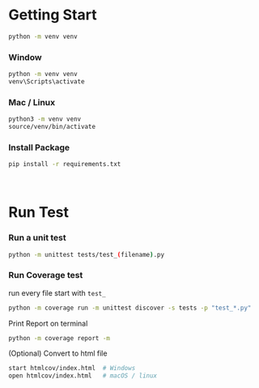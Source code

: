 # Getting Start

```sh
python -m venv venv
```

### Window

```sh
python -m venv venv
venv\Scripts\activate
```

### Mac / Linux

```sh
python3 -m venv venv
source/venv/bin/activate
```

### Install Package

```sh
pip install -r requirements.txt
```

<br/>

# Run Test
### Run a unit test
```sh
python -m unittest tests/test_(filename).py
```
### Run Coverage test
run every file start with `test_`
```sh
python -m coverage run -m unittest discover -s tests -p "test_*.py"
```
Print Report on terminal
```sh
python -m coverage report -m
```
(Optional) Convert to html file
```sh
start htmlcov/index.html  # Windows
open htmlcov/index.html   # macOS / linux
```
